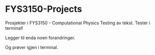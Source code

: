 # FYS3150-Projects
Prosjekter i FYS3150 - Computational Physics
Testing av tekst.
Tester i terminal!

Legger til enda noen forandringer.

Og prøver igjen i terminal.
